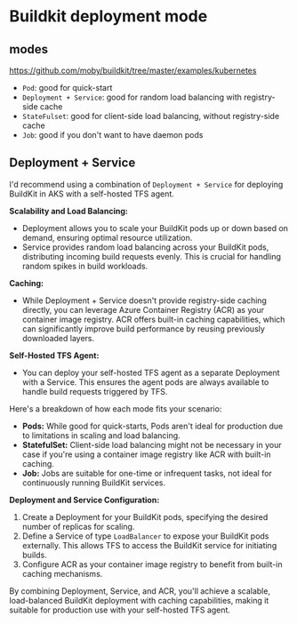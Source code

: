 # Buildkit deployment mode

## modes
https://github.com/moby/buildkit/tree/master/examples/kubernetes
- `Pod`: good for quick-start
- `Deployment + Service`: good for random load balancing with registry-side cache
- `StateFulset`: good for client-side load balancing, without registry-side cache
- `Job`: good if you don't want to have daemon pods

## Deployment + Service
I'd recommend using a combination of `Deployment + Service` for deploying BuildKit in AKS with a self-hosted TFS agent.

**Scalability and Load Balancing:**
- Deployment allows you to scale your BuildKit pods up or down based on demand, ensuring optimal resource utilization.
- Service provides random load balancing across your BuildKit pods, distributing incoming build requests evenly.
  This is crucial for handling random spikes in build workloads.

**Caching:**
- While Deployment + Service doesn't provide registry-side caching directly,
  you can leverage Azure Container Registry (ACR) as your container image registry.
  ACR offers built-in caching capabilities, which can significantly improve build performance by reusing previously downloaded layers.

**Self-Hosted TFS Agent:**
- You can deploy your self-hosted TFS agent as a separate Deployment with a Service.
  This ensures the agent pods are always available to handle build requests triggered by TFS.

Here's a breakdown of how each mode fits your scenario:
- **Pods:** While good for quick-starts, Pods aren't ideal for production due to limitations in scaling and load balancing.
- **StatefulSet:** Client-side load balancing might not be necessary in your case if you're using a container image registry like ACR with built-in caching.
- **Job:** Jobs are suitable for one-time or infrequent tasks, not ideal for continuously running BuildKit services.

**Deployment and Service Configuration:**
1. Create a Deployment for your BuildKit pods, specifying the desired number of replicas for scaling.
2. Define a Service of type `LoadBalancer` to expose your BuildKit pods externally. This allows TFS to access the BuildKit service for initiating builds.
3. Configure ACR as your container image registry to benefit from built-in caching mechanisms.

By combining Deployment, Service, and ACR, you'll achieve a scalable, load-balanced BuildKit deployment 
with caching capabilities, making it suitable for production use with your self-hosted TFS agent.

